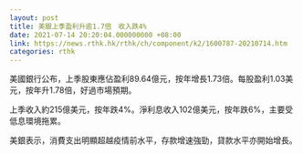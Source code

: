 ```yaml
---
layout: post
title: 美銀上季盈利升逾1.7倍　收入跌4%
date: 2021-07-14 20:20:04.000000000 +08:00
link: https://news.rthk.hk/rthk/ch/component/k2/1600787-20210714.htm
categories: rthk
---
```


美國銀行公布，上季股東應佔盈利89.64億元，按年增長1.73倍。每股盈利1.03美元，按年升1.78倍，好過市場預期。

上季收入約215億美元，按年跌4%。淨利息收入102億美元，按年跌6%，主要受低息環境拖累。

美銀表示，消費支出明顯超越疫情前水平，存款增速強勁，貸款水平亦開始增長。
